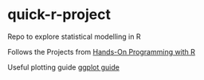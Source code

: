 # quick-r-project
Repo to explore statistical modelling in R

Follows the Projects from [Hands-On Programming with R](https://rstudio-education.github.io/hopr/index.html)


Useful plotting guide [ggplot guide](https://ggplot2-book.org/getting-started)

